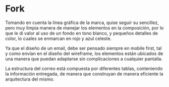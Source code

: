 # Fork

Tomando en cuenta la línea gráfica de la marca, quise seguir su sencillez, pero muy limpia manera de manejar los elementos en la composición, por lo que le di valor al uso de un fondo en tono blanco, y pequeños detalles de color, lo cuales se enmarcan en rojo y azul celeste.

Ya que el diseño de un email, debe ser pensado siempre en mobile first, tal y como envían en el diseño del wireframe, los elementos están ubicados de una manera que puedan adaptarse sin complicaciones a cualquier pantalla.


La estructura del correo está compuesta por diferentes tablas, conteniendo la información entregada, de manera que construyan de manera eficiente la arquitectura del mismo.



